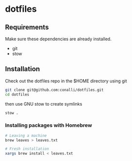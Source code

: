 # dotfiles

## Requirements

Make sure these dependencies are already installed.

- git
- stow

## Installation

Check out the dotfiles repo in the $HOME directory using git

```sh
git clone git@github.com:conalli/dotfiles.git
cd dotfiles
```

then use GNU stow to create symlinks

```sh
stow . 
```

### Installing packages with Homebrew

```bash
# Leaving a machine
brew leaves > leaves.txt

# Fresh installation
xargs brew install < leaves.txt
```
